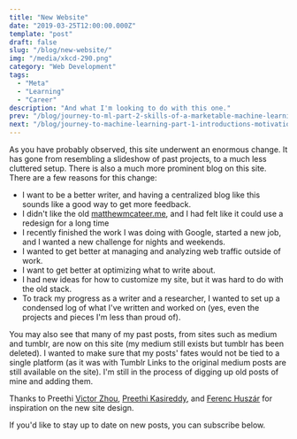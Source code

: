 ```yaml
---
title: "New Website"
date: "2019-03-25T12:00:00.000Z"
template: "post"
draft: false
slug: "/blog/new-website/"
img: "/media/xkcd-290.png"
category: "Web Development"
tags:
  - "Meta"
  - "Learning"
  - "Career"
description: "And what I'm looking to do with this one."
prev: "/blog/journey-to-ml-part-2-skills-of-a-marketable-machine-learning-engineer/"
next: "/blog/journey-to-machine-learning-part-1-introductions-motivations-and-roadmap/"
---
```


As you have probably observed, this site underwent an enormous change. It has gone from resembling a slideshow of past projects, to a much less cluttered setup. There is also a much more prominent blog on this site. There are a few reasons for this change:

- I want to be a better writer, and having a centralized blog like this sounds like a good way to get more feedback.
- I didn't like the old [matthewmcateer.me](https://matthew-mcateer.github.io/), and I had felt like it could use a redesign for a long time
- I recently finished the work I was doing with Google, started a new job, and I wanted a new challenge for nights and weekends.
- I wanted to get better at managing and analyzing web traffic outside of work.
- I want to get better at optimizing what to write about.
- I had new ideas for how to customize my site, but it was hard to do with the old stack.
- To track my progress as a writer and a researcher, I wanted to set up a condensed log of what I've written and worked on (yes, even the projects and pieces I'm less than proud of).

You may also see that many of my past posts, from sites such as medium and tumblr, are now on this site (my medium still exists but tumblr has been deleted). I wanted to make sure that my posts' fates would not be tied to a single platform (as it was with Tumblr Links to the original medium posts are still available on the site). I'm still in the process of digging up old posts of mine and adding them. 

Thanks to Preethi [Victor Zhou](https://victorzhou.com/), [Preethi Kasireddy](http://preethikasireddy.me/blogs/), and [Ferenc Huszár](https://www.inference.vc/) for inspiration on the new site design.

If you'd like to stay up to date on new posts, you can subscribe below.
